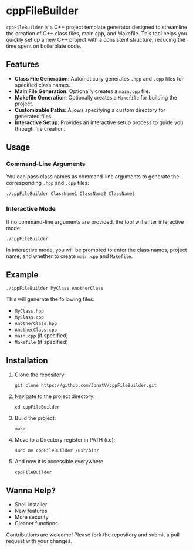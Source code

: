 # cppFileBuilder
`cppFileBuilder` is a C++ project template generator designed to streamline the creation of C++ class files, main.cpp, and Makefile. This tool helps you quickly set up a new C++ project with a consistent structure, reducing the time spent on boilerplate code.

## Features

- **Class File Generation**: Automatically generates `.hpp` and `.cpp` files for specified class names.
- **Main File Generation**: Optionally creates a `main.cpp` file.
- **Makefile Generation**: Optionally creates a `Makefile` for building the project.
- **Customizable Paths**: Allows specifying a custom directory for generated files.
- **Interactive Setup**: Provides an interactive setup process to guide you through file creation.
## Usage
### Command-Line Arguments
You can pass class names as command-line arguments to generate the corresponding `.hpp` and `.cpp` files:
```bash
./cppFileBuilder ClassName1 ClassName2 ClassName3
```

### Interactive Mode
If no command-line arguments are provided, the tool will enter interactive mode:
```bash
./cppFileBuilder
```
In interactive mode, you will be prompted to enter the class names, project name, and whether to create `main.cpp` and `Makefile`.

## Example
```shell
./cppFileBuilder MyClass AnotherClass
```
This will generate the following files:

- `MyClass.hpp`
- `MyClass.cpp`
- `AnotherClass.hpp`
- `AnotherClass.cpp`
- `main.cpp` (if specified)
- `Makefile` (if specified)

## Installation
1. Clone the repository:
    ```shell
    git clone https://github.com/JonatV/cppFileBuilder.git
    ```
2. Navigate to the project directory:
    ```shell
    cd cppFileBuilder
    ```
3. Build the project:
    ```shell
    make
    ```
4. Move to a Directory register in PATH (i.e):
    ```shell
    sudo mv cppFileBuilder /usr/bin/
    ```
5. And now it is accessible everywhere
    ```shell
    cppFileBuilder
    ```
## Wanna Help?
- Shell installer
- New features
- More security
- Cleaner functions

Contributions are welcome! Please fork the repository and submit a pull request with your changes.
